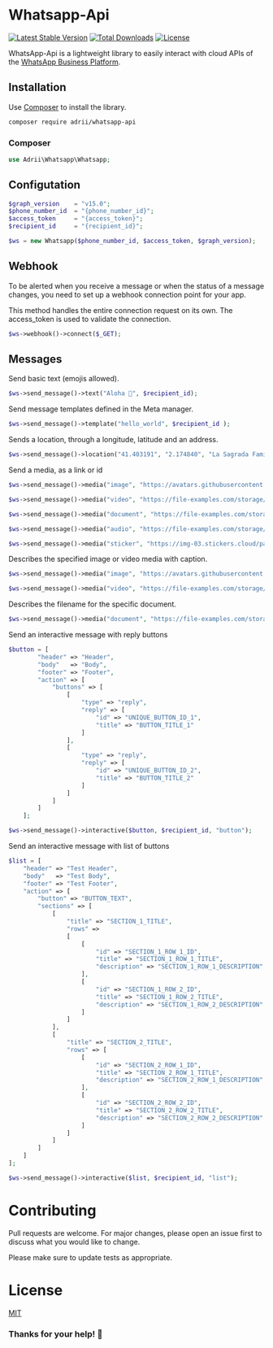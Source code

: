 # Whatsapp-Api

[![Latest Stable Version](http://img.shields.io/packagist/v/adrii/whatsapp-api.svg)](https://packagist.org/packages/adrii/whatsapp-api)
[![Total Downloads](http://img.shields.io/packagist/dt/adrii/whatsapp-api.svg)](https://packagist.org/packages/adrii/whatsapp-api)
[![License](http://img.shields.io/packagist/l/adrii/whatsapp-api.svg)](https://packagist.org/packages/adrii/whatsapp-api)

WhatsApp-Api is a lightweight library to easily interact with cloud APIs of the [WhatsApp Business Platform](https://developers.facebook.com/docs/whatsapp/business-management-api/get-started).
## Installation

Use [Composer](https://getcomposer.org/) to install the library.

```bash
composer require adrii/whatsapp-api
```

### Composer
```php
use Adrii\Whatsapp\Whatsapp;
```

## Configutation

```php
$graph_version    = "v15.0";
$phone_number_id  = "{phone_number_id}";
$access_token     = "{access_token}";
$recipient_id     = "{recipient_id}";

$ws = new Whatsapp($phone_number_id, $access_token, $graph_version);
```

## Webhook
To be alerted when you receive a message or when the status of a message changes, you need to set up a webhook connection point for your app.

This method handles the entire connection request on its own.
The access_token is used to validate the connection.

```php
$ws->webhook()->connect($_GET);
```

## Messages

Send basic text (emojis allowed).
```php
$ws->send_message()->text("Aloha 🍍", $recipient_id);
```

Send message templates defined in the Meta manager.
```php
$ws->send_message()->template("hello_world", $recipient_id );
```

Sends a location, through a longitude, latitude and an address.
```php
$ws->send_message()->location("41.403191", "2.174840", "La Sagrada Família", "C/ De Mallorca, 401, 08013 Barcelona", $recipient_id);
```

Send a media, as a link or id
```php
$ws->send_message()->media("image", "https://avatars.githubusercontent.com/u/29653964?v=4", $recipient_id);

$ws->send_message()->media("video", "https://file-examples.com/storage/fe4658769b6331540b05587/2017/04/file_example_MP4_480_1_5MG.mp4", $recipient_id);

$ws->send_message()->media("document", "https://file-examples.com/storage/fe4658769b6331540b05587/2017/10/file-sample_150kB.pdf", $recipient_id);

$ws->send_message()->media("audio", "https://file-examples.com/storage/fe4658769b6331540b05587/2017/11/file_example_MP3_700KB.mp3", $recipient_id);

$ws->send_message()->media("sticker", "https://img-03.stickers.cloud/packs/210a9e68-b249-405f-8ea1-9af015ef074a/webp/c5b7bded-e0f0-4f79-86aa-ffd825aba680.webp", $recipient_id);
```

Describes the specified image or video media with caption.
```php
$ws->send_message()->media("image", "https://avatars.githubusercontent.com/u/29653964?v=4", $recipient_id, "individual", true, "your-image-caption-to-be-sent");

$ws->send_message()->media("video", "https://file-examples.com/storage/fe4658769b6331540b05587/2017/04/file_example_MP4_480_1_5MG.mp4", $recipient_id, "individual", true, "your-video-caption-to-be-sent");
```

Describes the filename for the specific document.
```php
$ws->send_message()->media("document", "https://file-examples.com/storage/fe4658769b6331540b05587/2017/10/file-sample_150kB.pdf", $recipient_id, "individual", true, null, "example_filename.pdf");
```


Send an interactive message with reply buttons
```php
$button = [
        "header" => "Header",
        "body"   => "Body",
        "footer" => "Footer",
        "action" => [
            "buttons" => [
                [
                    "type" => "reply",
                    "reply" => [
                        "id" => "UNIQUE_BUTTON_ID_1",
                        "title" => "BUTTON_TITLE_1"
                    ]
                ],
                [
                    "type" => "reply",
                    "reply" => [
                        "id" => "UNIQUE_BUTTON_ID_2",
                        "title" => "BUTTON_TITLE_2"
                    ]
                ]
            ]
        ]
    ];

$ws->send_message()->interactive($button, $recipient_id, "button");

```


Send an interactive message with list of buttons
```php
$list = [
    "header" => "Test Header",
    "body"   => "Test Body",
    "footer" => "Test Footer",
    "action" => [
        "button" => "BUTTON_TEXT",
        "sections" => [
            [
                "title" => "SECTION_1_TITLE",
                "rows" =>
                [
                    [
                        "id" => "SECTION_1_ROW_1_ID",
                        "title" => "SECTION_1_ROW_1_TITLE",
                        "description" => "SECTION_1_ROW_1_DESCRIPTION"
                    ],
                    [
                        "id" => "SECTION_1_ROW_2_ID",
                        "title" => "SECTION_1_ROW_2_TITLE",
                        "description" => "SECTION_1_ROW_2_DESCRIPTION"
                    ]
                ]
            ],
            [
                "title" => "SECTION_2_TITLE",
                "rows" => [
                    [
                        "id" => "SECTION_2_ROW_1_ID",
                        "title" => "SECTION_2_ROW_1_TITLE",
                        "description" => "SECTION_2_ROW_1_DESCRIPTION"
                    ],
                    [
                        "id" => "SECTION_2_ROW_2_ID",
                        "title" => "SECTION_2_ROW_2_TITLE",
                        "description" => "SECTION_2_ROW_2_DESCRIPTION"
                    ]
                ]
            ]
        ]
    ]
];

$ws->send_message()->interactive($list, $recipient_id, "list");

```


# Contributing
Pull requests are welcome. For major changes, please open an issue first to discuss what you would like to change.

Please make sure to update tests as appropriate.

# License
[MIT](https://github.com/AdrianVillamayor/Whatsapp-Api/blob/master/LICENSE)

### Thanks for your help! 🎉
